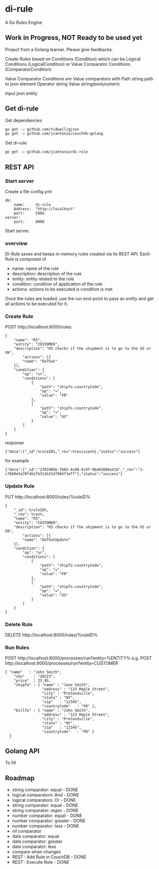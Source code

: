 # di-rule
A Go Rules Engine

## Work in Progress, NOT Ready to be used yet

Project from a Golang learner. Please give feedbacks. 

Create Rules based on Conditions (Condition) which can be
Logical Conditions (LogicalCondition) or Value Comparator Conditions (ComparatorCondition)

Value Comparator Conditions are Value comparators with 
	Path     string path to json element
	Operator string 
	Value    string¡bool¡numeric 

Input json entity

## Get di-rule
Get dependencies
```bash
go get -u github.com/tidwall/gjson
go get -u github.com/jcantonio/couchdb-golang
```
Get di-rule
```bash
go get -u github.com/jcantonio/di-rule
```
## REST API
### Start server
Create a file config.yml
```
db:
    name:     di-rule
    Address:  "http://localhost"
    port:     5984
server:
    port:     8000
```
Start server.


### overview 
Di-Rule saves and keeps in memory rules created via its REST API.
Each Rule is composed of 
* name: name of the rule
* description: description of the rule
* entity: entity related to the rule
* condition: condition of application of the rule
* actions: actions to be executed is condition is met

Once the rules are loaded, use the run end-point to pass an entity and get all actions to be executed for it.

### Create Rule
POST http://localhost:8000/rules 
```
{
    "name": "R3",
    "entity": "CUSTOMER",
    "description": "R3 checks if the shipment is to go to the US or FR",
    	"actions": [{
		"name": "DoThat"
	}],
    "condition": {
        "op": "or",
        "conditions": [
            {
                "path": "shipTo.countryCode",
                "op": "=",
                "value": "FR"
            },
            {
                "path": "shipTo.countryCode",
                "op": "=",
                "value": "US"
            }
        ]
    }
}
```


response
```
{"data":{"_id":%ruleID%,"_rev":%revision%},"status":"success"}
```
for example
```
{"data":{"_id":"2f8198bb-7b02-4c08-9c9f-9ba02680a416","_rev":"1-c7809e5a70f4b1fb313b21df966f1eff"},"status":"success"}
```

### Update Rule
PUT http://localhost:8000/rules/%ruleID% 

```
{
  	"_id": %ruleID%,
  	"_rev": %rev%,
    "name": "R3",
    "entity": "CUSTOMER",
    "description": "R3 checks if the shipment is to go to the US or FR",
    	"actions": [{
		"name": "DoThatUpdate"
	}],
    "condition": {
        "op": "or",
        "conditions": [
            {
                "path": "shipTo.countryCode",
                "op": "=",
                "value": "FR"
            },
            {
                "path": "shipTo.countryCode",
                "op": "=",
                "value": "US"
            }
        ]
    }
}
```

### Delete Rule
DELETE http://localhost:8000/rules/%ruleID% 

### Run Rules
POST http://localhost:8000/processes/run?entity=%ENTITY%
e.g.
POST http://localhost:8000/processes/run?entity=CUSTOMER
```
{ "name"   : "John Smith",
	"sku"    : "20223",
	"price"  : 23.95,
	"shipTo" : { "name" : "Jane Smith",
				 "address" : "123 Maple Street",
				 "city" : "Pretendville",
				 "state" : "NY",
				 "zip"   : "12345",
				 "countryCode"   : "FR" },
	"billTo" : { "name" : "John Smith",
				 "address" : "123 Maple Street",
				 "city" : "Pretendville",
				 "state" : "NY",
				 "zip"   : "12345",
				 "countryCode"   : "FR" }
  }
```

## Golang API
To fill

## Roadmap
* string comparator: equal        	- DONE
* logical comparators: And        	- DONE
* logical comparators: Or         	- DONE
* string comparator: equal        	- DONE
* string comparator: regex        	- DONE
* number comparator: equal        	- DONE
* number comparator: greater        - DONE
* number comparator: less        	- DONE
* nil comparator
* date comparator: equal         
* date comparator: greater        
* date comparator: less        	
* compare when changes
* REST : Add Rule in CouchDB	  	- DONE 
* REST : Execute Rule				- DONE